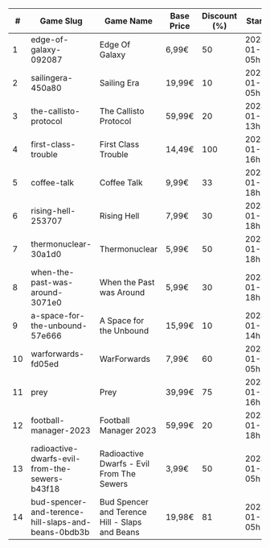 |#|Game Slug|Game Name|Base Price|Discount (%)|Starts|Ends|
|---|---|---|---|---|---|---|
|1|edge-of-galaxy-092087|Edge Of Galaxy|6,99€|50|2023-01-10 05h|2023-01-17 05h|
|2|sailingera-450a80|Sailing Era|19,99€|10|2023-01-12 05h|2023-01-19 05h|
|3|the-callisto-protocol|The Callisto Protocol|59,99€|20|2023-01-12 13h|2023-01-19 13h|
|4|first-class-trouble|First Class Trouble|14,49€|100|2023-01-12 16h|2023-01-19 16h|
|5|coffee-talk|Coffee Talk|9,99€|33|2023-01-17 18h|2023-01-24 18h|
|6|rising-hell-253707|Rising Hell|7,99€|30|2023-01-17 18h|2023-01-24 18h|
|7|thermonuclear-30a1d0|Thermonuclear|5,99€|50|2023-01-17 18h|2023-01-24 18h|
|8|when-the-past-was-around-3071e0|When the Past was Around|5,99€|30|2023-01-18 18h|2023-01-24 18h|
|9|a-space-for-the-unbound-57e666|A Space for the Unbound|15,99€|10|2023-01-19 14h|2023-01-26 14h|
|10|warforwards-fd05ed|WarForwards|7,99€|60|2023-01-24 05h|2023-01-31 05h|
|11|prey|Prey|39,99€|75|2023-01-24 16h|2023-01-31 16h|
|12|football-manager-2023|Football Manager 2023|59,99€|20|2023-01-26 18h|2023-02-02 18h|
|13|radioactive-dwarfs-evil-from-the-sewers-b43f18|Radioactive Dwarfs - Evil From The Sewers|3,99€|50|2023-01-31 05h|2023-02-07 05h|
|14|bud-spencer-and-terence-hill-slaps-and-beans-0bdb3b|Bud Spencer and Terence Hill - Slaps and Beans|19,98€|81|2023-01-27 05h|2023-02-12 05h|

